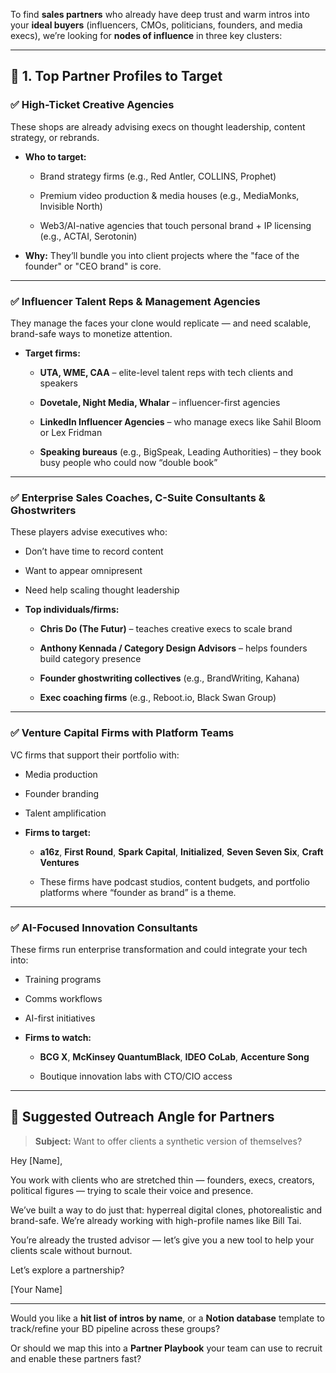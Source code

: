 To find **sales partners** who already have deep trust and warm intros into your **ideal buyers** (influencers, CMOs, politicians, founders, and media execs), we’re looking for **nodes of influence** in three key clusters:

---

## 🎯 1. **Top Partner Profiles to Target**

### ✅ **High-Ticket Creative Agencies**

These shops are already advising execs on thought leadership, content strategy, or rebrands.

- **Who to target:**
    
    - Brand strategy firms (e.g., Red Antler, COLLINS, Prophet)
        
    - Premium video production & media houses (e.g., MediaMonks, Invisible North)
        
    - Web3/AI-native agencies that touch personal brand + IP licensing (e.g., ACTAI, Serotonin)
        
- **Why:** They’ll bundle you into client projects where the "face of the founder" or "CEO brand" is core.
    

---

### ✅ **Influencer Talent Reps & Management Agencies**

They manage the faces your clone would replicate — and need scalable, brand-safe ways to monetize attention.

- **Target firms:**
    
    - **UTA, WME, CAA** – elite-level talent reps with tech clients and speakers
        
    - **Dovetale, Night Media, Whalar** – influencer-first agencies
        
    - **LinkedIn Influencer Agencies** – who manage execs like Sahil Bloom or Lex Fridman
        
    - **Speaking bureaus** (e.g., BigSpeak, Leading Authorities) – they book busy people who could now “double book”
        

---

### ✅ **Enterprise Sales Coaches, C-Suite Consultants & Ghostwriters**

These players advise executives who:

- Don’t have time to record content
    
- Want to appear omnipresent
    
- Need help scaling thought leadership
    
- **Top individuals/firms:**
    
    - **Chris Do (The Futur)** – teaches creative execs to scale brand
        
    - **Anthony Kennada / Category Design Advisors** – helps founders build category presence
        
    - **Founder ghostwriting collectives** (e.g., BrandWriting, Kahana)
        
    - **Exec coaching firms** (e.g., Reboot.io, Black Swan Group)
        

---

### ✅ **Venture Capital Firms with Platform Teams**

VC firms that support their portfolio with:

- Media production
    
- Founder branding
    
- Talent amplification
    
- **Firms to target:**
    
    - **a16z**, **First Round**, **Spark Capital**, **Initialized**, **Seven Seven Six**, **Craft Ventures**
        
    - These firms have podcast studios, content budgets, and portfolio platforms where “founder as brand” is a theme.
        

---

### ✅ **AI-Focused Innovation Consultants**

These firms run enterprise transformation and could integrate your tech into:

- Training programs
    
- Comms workflows
    
- AI-first initiatives
    
- **Firms to watch:**
    
    - **BCG X**, **McKinsey QuantumBlack**, **IDEO CoLab**, **Accenture Song**
        
    - Boutique innovation labs with CTO/CIO access
        

---

## 💬 Suggested Outreach Angle for Partners

> **Subject:** Want to offer clients a synthetic version of themselves?

Hey [Name],

You work with clients who are stretched thin — founders, execs, creators, political figures — trying to scale their voice and presence.

We’ve built a way to do just that: hyperreal digital clones, photorealistic and brand-safe. We’re already working with high-profile names like Bill Tai.

You’re already the trusted advisor — let’s give you a new tool to help your clients scale without burnout.

Let’s explore a partnership?

[Your Name]

---

Would you like a **hit list of intros by name**, or a **Notion database** template to track/refine your BD pipeline across these groups?

Or should we map this into a **Partner Playbook** your team can use to recruit and enable these partners fast?